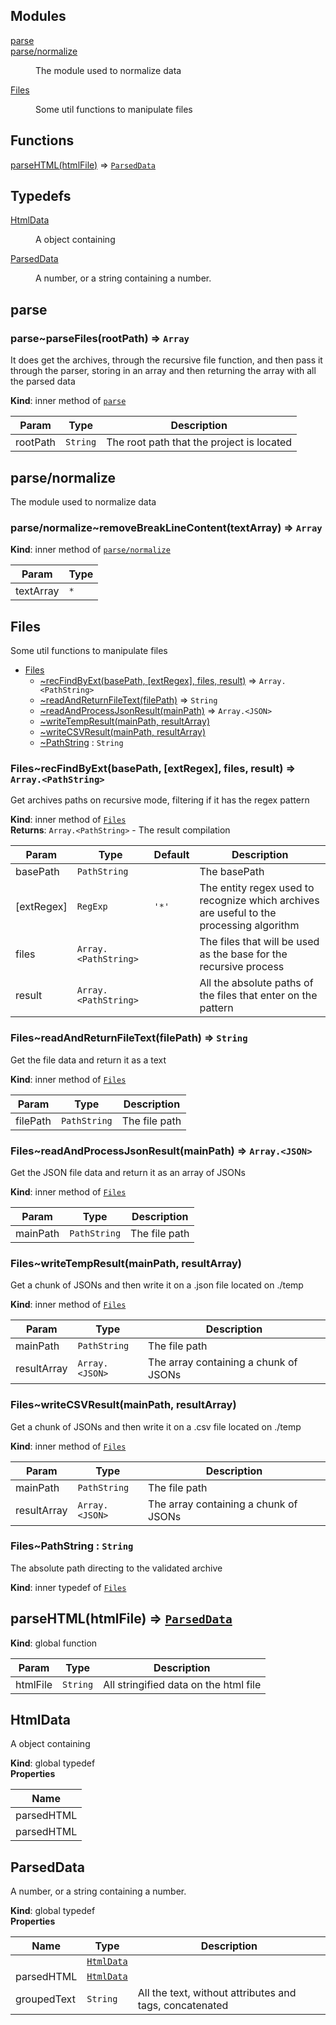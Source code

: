 ## Modules

<dl>
<dt><a href="#module_parse">parse</a></dt>
<dd></dd>
<dt><a href="#module_parse/normalize">parse/normalize</a></dt>
<dd><p>The module used to normalize data</p>
</dd>
<dt><a href="#module_Files">Files</a></dt>
<dd><p>Some util functions to manipulate files</p>
</dd>
</dl>

## Functions

<dl>
<dt><a href="#parseHTML">parseHTML(htmlFile)</a> ⇒ <code><a href="#ParsedData">ParsedData</a></code></dt>
<dd></dd>
</dl>

## Typedefs

<dl>
<dt><a href="#HtmlData">HtmlData</a></dt>
<dd><p>A object containing</p>
</dd>
<dt><a href="#ParsedData">ParsedData</a></dt>
<dd><p>A number, or a string containing a number.</p>
</dd>
</dl>

<a name="module_parse"></a>

## parse
<a name="module_parse..parseFiles"></a>

### parse~parseFiles(rootPath) ⇒ <code>Array</code>
It does get the archives, through the recursive file function, and then
pass it through the parser, storing in an array and then returning the
array with all the parsed data

**Kind**: inner method of [<code>parse</code>](#module_parse)  

| Param | Type | Description |
| --- | --- | --- |
| rootPath | <code>String</code> | The root path that the project is located |

<a name="module_parse/normalize"></a>

## parse/normalize
The module used to normalize data

<a name="module_parse/normalize..removeBreakLineContent"></a>

### parse/normalize~removeBreakLineContent(textArray) ⇒ <code>Array</code>
**Kind**: inner method of [<code>parse/normalize</code>](#module_parse/normalize)  

| Param | Type |
| --- | --- |
| textArray | <code>\*</code> | 

<a name="module_Files"></a>

## Files
Some util functions to manipulate files


* [Files](#module_Files)
    * [~recFindByExt(basePath, [extRegex], files, result)](#module_Files..recFindByExt) ⇒ <code>Array.&lt;PathString&gt;</code>
    * [~readAndReturnFileText(filePath)](#module_Files..readAndReturnFileText) ⇒ <code>String</code>
    * [~readAndProcessJsonResult(mainPath)](#module_Files..readAndProcessJsonResult) ⇒ <code>Array.&lt;JSON&gt;</code>
    * [~writeTempResult(mainPath, resultArray)](#module_Files..writeTempResult)
    * [~writeCSVResult(mainPath, resultArray)](#module_Files..writeCSVResult)
    * [~PathString](#module_Files..PathString) : <code>String</code>

<a name="module_Files..recFindByExt"></a>

### Files~recFindByExt(basePath, [extRegex], files, result) ⇒ <code>Array.&lt;PathString&gt;</code>
Get archives paths on recursive mode, filtering if it has the regex pattern

**Kind**: inner method of [<code>Files</code>](#module_Files)  
**Returns**: <code>Array.&lt;PathString&gt;</code> - The result compilation  

| Param | Type | Default | Description |
| --- | --- | --- | --- |
| basePath | <code>PathString</code> |  | The basePath |
| [extRegex] | <code>RegExp</code> | <code>&#x27;*&#x27;</code> | The entity regex used to recognize which archives are useful to the processing algorithm |
| files | <code>Array.&lt;PathString&gt;</code> |  | The files that will be used as the base for the recursive process |
| result | <code>Array.&lt;PathString&gt;</code> |  | All the absolute paths of the files that enter on the pattern |

<a name="module_Files..readAndReturnFileText"></a>

### Files~readAndReturnFileText(filePath) ⇒ <code>String</code>
Get the file data and return it as a text

**Kind**: inner method of [<code>Files</code>](#module_Files)  

| Param | Type | Description |
| --- | --- | --- |
| filePath | <code>PathString</code> | The file path |

<a name="module_Files..readAndProcessJsonResult"></a>

### Files~readAndProcessJsonResult(mainPath) ⇒ <code>Array.&lt;JSON&gt;</code>
Get the JSON file data and return it as an array of JSONs

**Kind**: inner method of [<code>Files</code>](#module_Files)  

| Param | Type | Description |
| --- | --- | --- |
| mainPath | <code>PathString</code> | The file path |

<a name="module_Files..writeTempResult"></a>

### Files~writeTempResult(mainPath, resultArray)
Get a chunk of JSONs and then write it on a .json file located on ./temp

**Kind**: inner method of [<code>Files</code>](#module_Files)  

| Param | Type | Description |
| --- | --- | --- |
| mainPath | <code>PathString</code> | The file path |
| resultArray | <code>Array.&lt;JSON&gt;</code> | The array containing a chunk of JSONs |

<a name="module_Files..writeCSVResult"></a>

### Files~writeCSVResult(mainPath, resultArray)
Get a chunk of JSONs and then write it on a .csv file located on ./temp

**Kind**: inner method of [<code>Files</code>](#module_Files)  

| Param | Type | Description |
| --- | --- | --- |
| mainPath | <code>PathString</code> | The file path |
| resultArray | <code>Array.&lt;JSON&gt;</code> | The array containing a chunk of JSONs |

<a name="module_Files..PathString"></a>

### Files~PathString : <code>String</code>
The absolute path directing to the validated archive

**Kind**: inner typedef of [<code>Files</code>](#module_Files)  
<a name="parseHTML"></a>

## parseHTML(htmlFile) ⇒ [<code>ParsedData</code>](#ParsedData)
**Kind**: global function  

| Param | Type | Description |
| --- | --- | --- |
| htmlFile | <code>String</code> | All stringified data on the html file |

<a name="HtmlData"></a>

## HtmlData
A object containing

**Kind**: global typedef  
**Properties**

| Name |
| --- |
| parsedHTML | 
| parsedHTML | 

<a name="ParsedData"></a>

## ParsedData
A number, or a string containing a number.

**Kind**: global typedef  
**Properties**

| Name | Type | Description |
| --- | --- | --- |
|  | [<code>HtmlData</code>](#HtmlData) |  |
| parsedHTML | [<code>HtmlData</code>](#HtmlData) |  |
| groupedText | <code>String</code> | All the text, without attributes and tags, concatenated |

